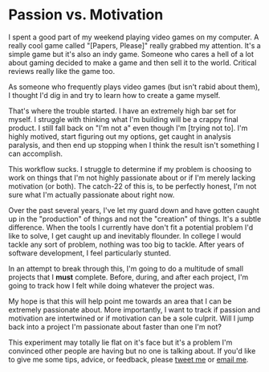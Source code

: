 # Passion vs. Motivation

I spent a good part of my weekend playing video games on my computer. A really cool game called "[Papers, Please]" really grabbed my attention. It's a simple game but it's also an indy game. Someone who cares a hell of a lot about gaming decided to make a game and then sell it to the world. Critical reviews really like the game too.

As someone who frequently plays video games (but isn't rabid about them), I thought I'd dig in and try to learn how to create a game myself.

That's where the trouble started. I have an extremely high bar set for myself. I struggle with thinking what I'm building will be a crappy final product. I still fall back on "I'm not a" even though I'm [trying not to]. I'm highly motived, start figuring out my options, get caught in analysis paralysis, and then end up stopping when I think the result isn't something I can accomplish.

This workflow sucks. I struggle to determine if my problem is choosing to work on things that I'm not highly passionate about or if I'm merely lacking motivation (or both). The catch-22 of this is, to be perfectly honest, I'm not sure what I'm actually passionate about right now.

Over the past several years, I've let my guard down and have gotten caught up in the "production" of things and not the "creation" of things. It's a subtle difference. When the tools I currently have don't fit a potential problem I'd like to solve, I get caught up and inevitably flounder. In college I would tackle any sort of problem, nothing was too big to tackle. After years of software development, I feel particularly stunted.

In an attempt to break through this, I'm going to do a multitude of small projects that I **must** complete. Before, during, and after each project, I'm going to track how I felt while doing whatever the project was.

My hope is that this will help point me towards an area that I can be extremely passionate about. More importantly, I want to track if passion and motivation are intertwined or if motivation can be a sole culprit. Will I jump back into a project I'm passionate about faster than one I'm not?

This experiment may totally lie flat on it's face but it's a problem I'm convinced other people are having but no one is talking about. If you'd like to give me some tips, advice, or feedback, please [tweet me](http://twitter.com/kdaigle) or [email me](mailto:kyledaigle@gmail.com).